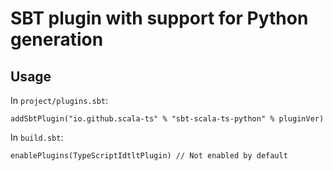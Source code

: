 # SBT plugin with support for Python generation

## Usage

In `project/plugins.sbt`:

    addSbtPlugin("io.github.scala-ts" % "sbt-scala-ts-python" % pluginVer)

In `build.sbt`:

    enablePlugins(TypeScriptIdtltPlugin) // Not enabled by default
